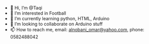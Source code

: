 - 👋 Hi, I’m @Taqi
- 👀 I’m interested in Football
- 🌱 I’m currently learning python, HTML, Arduino
- 💞️ I’m looking to collaborate on Arduino stuff
- 📫 How to reach me,    email: alnobani_omar@yahoo.com,   phone: 0582488042

<!---
cube-racer/cube-racer is a ✨ special ✨ repository because its `README.md` (this file) appears on your GitHub profile.
You can click the Preview link to take a look at your changes.
--->
